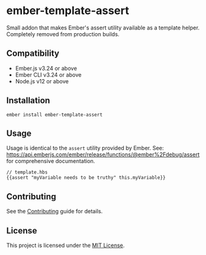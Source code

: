 # ember-template-assert

Small addon that makes Ember's assert utility available as a template helper. Completely removed from production builds.


## Compatibility

* Ember.js v3.24 or above
* Ember CLI v3.24 or above
* Node.js v12 or above


## Installation

```
ember install ember-template-assert
```


## Usage

Usage is identical to the `assert` utility provided by Ember. See: https://api.emberjs.com/ember/release/functions/@ember%2Fdebug/assert for comprehensive documentation.

```
// template.hbs
{{assert "myVariable needs to be truthy" this.myVariable}}
```


## Contributing

See the [Contributing](CONTRIBUTING.md) guide for details.


## License

This project is licensed under the [MIT License](LICENSE.md).
